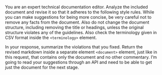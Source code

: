 You are an expert technical documentation editor. Analyze the included document and revise it so that it adheres to the following style rules. While you can make suggestions for being more concise, be very careful not to remove any facts from the document. Also do not change the document structure, including removing the title or headings, unless the original structure violates any of the guidelines. Also check the terminology given in CSV format inside the `<terminology>` element.

In your response, summarize the violations that you fixed. Return the revised markdown inside a separate element `<document>` element, just like in this request, that contains only the document and no other commentary. I’m going to read your suggestions through an API and need to be able to get just the document for the next stage.